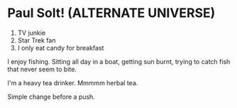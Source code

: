 # Paul Solt! (ALTERNATE UNIVERSE)

1. TV junkie
2. Star Trek fan
3. I only eat candy for breakfast

I enjoy fishing. Sitting all day in a boat, getting sun burnt, trying to catch fish that never seem to bite.

I'm a heavy tea drinker. Mmmmm herbal tea.

Simple change before a push.
